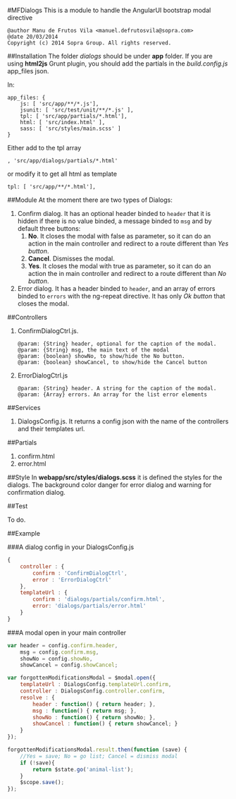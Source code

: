 #MFDialogs
This is a module to handle the AngularUI bootstrap modal directive

```
@author Manu de Frutos Vila <manuel.defrutosvila@sopra.com>
@date 20/03/2014
Copyright (c) 2014 Sopra Group. All rights reserved.
```

##Installation
The folder *dialogs* should be under **app** folder. If you are using **html2js** Grunt plugin, you should add the partials in the *build.config.js* app_files json.

In:
```
app_files: {
    js: [ 'src/app/**/*.js'],
    jsunit: [ 'src/test/unit/**/*.js' ],
    tpl: [ 'src/app/partials/*.html'],
    html: [ 'src/index.html' ],
    sass: [ 'src/styles/main.scss' ]
}
```

Either add to the tpl array

``
, 'src/app/dialogs/partials/*.html'
``

or modify it to get all html as template

``
tpl: [ 'src/app/**/*.html'],
``

##Module
At the moment there are two types of Dialogs:

1. Confirm dialog. It has an optional header binded to ``header`` that it is hidden if there is no value binded, a message binded to ``msg`` and by default three buttons:
    1. **No**. It closes the modal with false as parameter, so it can do an action in the main controller and redirect to a route different than *Yes button*.
    2. **Cancel**. Dismisses the modal.
    3. **Yes**. It closes the modal with true as parameter, so it can do an action the in main controller and redirect to a route different than *No button*.
2. Error dialog. It has a header binded to ``header``, and an array of errors binded to ``errors`` with the ng-repeat directive. It has only *Ok button* that closes the modal.

##Controllers

1. ConfirmDialogCtrl.js.
    ```
    @param: {String} header, optional for the caption of the modal.
    @param: {String} msg, the main text of the modal
    @param: {boolean} showNo, to show/hide the No button.
    @param: {boolean} showCancel, to show/hide the Cancel button
    ```

2. ErrorDialogCtrl.js
    ```
    @param: {String} header. A string for the caption of the modal.
    @param: {Array} errors. An array for the list error elements
    ```

##Services

1. DialogsConfig.js. It returns a config json with the name of the controllers and their templates url.

##Partials

1. confirm.html
2. error.html

##Style
In **webapp/src/styles/dialogs.scss** it is defined the styles for the dialogs. The background color danger for error dialog and warning for confirmation dialog.

##Test

To do.

##Example

###A dialog config in your DialogsConfig.js
```javascript
{
	controller : {
		confirm : 'ConfirmDialogCtrl',
		error : 'ErrorDialogCtrl'
	},
	templateUrl : {
		confirm : 'dialogs/partials/confirm.html',
		error: 'dialogs/partials/error.html'
	}
}
```

###A modal open in your main controller
```javascript
var header = config.confirm.header,
	msg = config.confirm.msg,
	showNo = config.showNo,
	showCancel = config.showCancel;

var forgottenModificationsModal = $modal.open({
	templateUrl : DialogsConfig.templateUrl.confirm,
	controller : DialogsConfig.controller.confirm,
	resolve : {
		header : function() { return header; },
		msg : function() { return msg; },
		showNo : function() { return showNo; },
		showCancel : function() { return showCancel; }
	}
});

forgottenModificationsModal.result.then(function (save) {
	//Yes = save; No = go list; Cancel = dismiss modal
	if (!save){
		return $state.go('animal-list');
	}
	$scope.save();
});
```